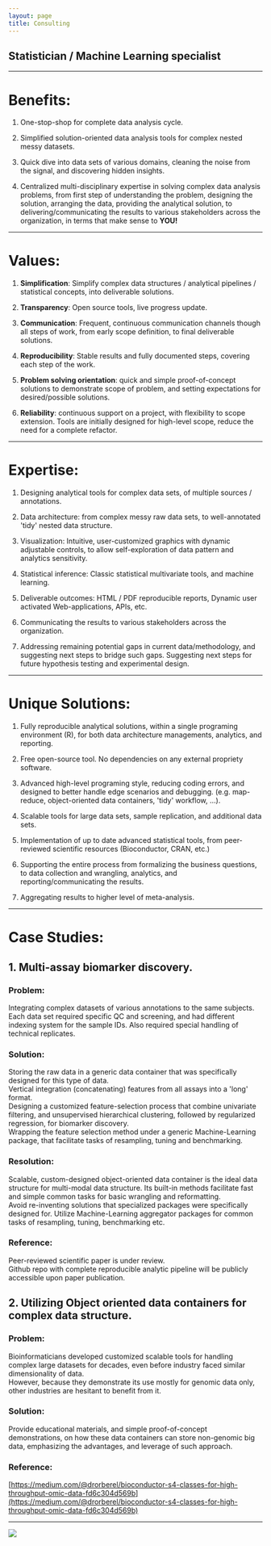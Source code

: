 ```yaml
---
layout: page
title: Consulting
---
```



## Statistician / Machine Learning specialist 
*** 


# Benefits:
1. One-stop-shop for complete data analysis cycle.  


2. Simplified solution-oriented data analysis tools for complex nested messy datasets.  


3. Quick dive into data sets of various domains, cleaning the noise from the signal, and discovering hidden insights.  


4. Centralized multi-disciplinary expertise in solving complex data analysis problems, from first step of understanding the problem, designing the solution, arranging the data, providing the analytical solution, to delivering/communicating the results to various stakeholders across the organization, in terms that make sense to **YOU!**   


***  


# Values:
1. **Simplification**: Simplify complex data structures / analytical pipelines / statistical concepts, into deliverable solutions.


2. **Transparency**: Open source tools, live progress update.  


3. **Communication**: Frequent, continuous communication channels though all steps of work, from early scope definition, to final deliverable solutions.    


4. **Reproducibility**: Stable results and fully documented steps, covering each step of the work.  


5. **Problem solving orientation**: quick and simple proof-of-concept solutions to demonstrate scope of problem, and setting expectations for desired/possible solutions.  


6. **Reliability**: continuous support on a project, with flexibility to scope extension. Tools are initially designed for high-level scope, reduce the need for a complete refactor.  



***  



# Expertise:
1. Designing analytical tools for complex data sets, of multiple sources / annotations.    


2. Data architecture: from complex messy raw data sets, to well-annotated 'tidy' nested data structure.  


3. Visualization: Intuitive, user-customized graphics with dynamic adjustable controls, to allow self-exploration of data pattern and analytics sensitivity.    


4. Statistical inference: Classic statistical multivariate tools, and machine learning.    


5. Deliverable outcomes: HTML / PDF reproducible reports, Dynamic user activated Web-applications, APIs, etc.  


6. Communicating the results to various stakeholders across the organization.


7. Addressing remaining potential gaps in current data/methodology, and suggesting next steps to bridge such gaps. Suggesting next steps for future hypothesis testing and experimental design. 

***  

# Unique Solutions:
1. Fully reproducible analytical solutions, within a single programing environment (R), for both data architecture managements, analytics, and reporting.  


2. Free open-source tool. No dependencies on any external propriety software.  


3. Advanced high-level programing style, reducing coding errors, and designed to better handle edge scenarios and debugging. (e.g. map-reduce, object-oriented data containers, 'tidy' workflow, ...).  


4. Scalable tools for large data sets, sample replication, and additional data sets.  


5. Implementation of up to date advanced statistical tools, from peer-reviewed scientific resources (Bioconductor, CRAN, etc.)  


6. Supporting the entire process from formalizing the business questions, to data collection and wrangling, analytics, and reporting/communicating the results.  


7. Aggregating results to higher level of meta-analysis.  




***  

# Case Studies:
## 1. Multi-assay biomarker discovery.  
### Problem:  
Integrating complex datasets of various annotations to the same subjects. Each data set required specific QC and screening, and had different indexing system for the sample IDs. Also required special handling of technical replicates.  

### Solution:  
Storing the raw data in a generic data container that was specifically designed for this type of data.  
Vertical integration (concatenating) features from all assays into a 'long' format.  
Designing a customized feature-selection process that combine univariate filtering, and unsupervised hierarchical clustering, followed by regularized regression, for biomarker discovery.  
Wrapping the feature selection method under a generic Machine-Learning package, that facilitate tasks of resampling, tuning and benchmarking.  
 
### Resolution: 
Scalable, custom-designed object-oriented data container is the ideal data structure for multi-modal data structure. Its built-in methods facilitate fast and simple common tasks for basic wrangling and reformatting.  
Avoid re-inventing solutions that specialized packages were specifically designed for. Utilize Machine-Learning aggregator packages for common tasks of resampling, tuning, benchmarking etc.  

### Reference: 
Peer-reviewed scientific paper is under review.  
Github repo with complete reproducible analytic pipeline will be publicly accessible upon paper publication.  




## 2. Utilizing Object oriented data containers for complex data structure.
### Problem:  
Bioinformaticians developed customized scalable tools for handling complex large datasets for decades, even before industry faced similar dimensionality of data.  
However, because they demonstrate its use mostly for genomic data only, other industries are hesitant to benefit from it.  

### Solution:  
Provide educational materials, and simple proof-of-concept demonstrations, on how these data containers can store non-genomic big data, emphasizing the advantages, and leverage of such approach.  

### Reference:
[https://medium.com/@drorberel/bioconductor-s4-classes-for-high-throughput-omic-data-fd6c304d569b](https://medium.com/@drorberel/bioconductor-s4-classes-for-high-throughput-omic-data-fd6c304d569b)  

***  
<img src="https://drorberel.github.io/img/paradigmIII.jpg">
